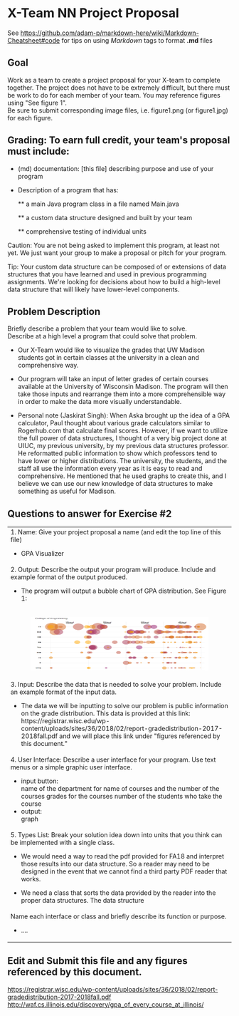 # X-Team NN Project Proposal

See https://github.com/adam-p/markdown-here/wiki/Markdown-Cheatsheet#code for tips on using *Markdown* tags to format __.md__ files

## Goal

Work as a team to create a project proposal for your X-team to complete together.
The project does not have to be extremely difficult,
but there must be work to do for each member of your team.
You may reference figures using "See figure 1".  
Be sure to submit corresponding image files, i.e. figure1.png (or figure1.jpg) for each figure.

## Grading: To earn full credit, your team's proposal must include:

* (md) documentation: [this file] describing purpose and use of your program

* Description of a program that has:

  ** a main Java program class in a file named Main.java
  
  ** a custom data structure designed and built by your team
  
  ** comprehensive testing of individual units
  
 Caution: You are not being asked to implement this program, at least not yet. 
 We just want your group to make a proposal or pitch for your program.
 
 Tip: Your custom data structure can be composed of or extensions of data structures that you have learned and used in previous programming assignments.  We're looking for decisions about how to build a high-level data structure that will likely have lower-level components.

## Problem Description

Briefly describe a problem that your team would like to solve.  
Describe at a high level a program that could solve that problem.

- Our X-Team would like to visualize the grades that UW Madison students got in certain classes at the university in a clean and comprehensive way.

- Our program will take an input of letter grades of certain courses available at the University of Wisconsin Madison. The program will then take those inputs and rearrange them into a more comprehensible way in order to make the data more visually understandable. 

- Personal note (Jaskirat Singh): When Aska brought up the idea of a GPA calculator, Paul thought about various grade calculators similar to Rogerhub.com that calculate final scores. However, if we want to utilize the full power of data structures, I thought of a very big project done at UIUC, my previous university, by my previous data structures professor. He reformatted public information to show which professors tend to have lower or higher distributions. The university, the students, and the staff all use the information every year as it is easy to read and comprehensive. He mentioned that he used graphs to create this, and I believe we can use our new knowledge of data structures to make something as useful for Madison. 

## Questions to answer for Exercise #2


<table>
 <tr>
   <td>1. Name: Give your project proposal a name (and edit the top line of this file)
  <ul><li> GPA Visualizer</li></ul>
  </td>
  </tr>
  <tr>
    <td>2. Output: Describe the output your program will produce.  Include and example format of the output produced.
   <ul><li> The program will output a bubble chart of GPA distribution. See Figure 1:</li></ul>
   </td>
  </tr>
 <tr>
  <td> <p align="center"><img src="Images/OutputExample.png" height="120" width="400"></p> </td>
    <tr>
    <td>3. Input: Describe the data that is needed to solve your problem. Include an example format of the input data.
 <ul><li> The data we will be inputting to solve our problem is public information on the grade distribution. 
   This data is provided at this link: https://registrar.wisc.edu/wp-content/uploads/sites/36/2018/02/report-gradedistribution-2017-2018fall.pdf and we will place this link under "figures referenced by this document." </li></ul>
 </td>
  </te>
    <tr>
    <td>4. User Interface: Describe a user interface for your program.  Use text menus or a simple graphic user interface.
 <ul>    
  
<li>input button:</li>
name of the department
for name of courses and the number of the courses
grades for the courses
number of the students who take the course
<li>output:</li>
graph
</ul>

 </td>
  </te>
    <tr>
    <td>5. Types List: Break your solution idea down into units that you think can be implemented with a single class.
 <ul><li> We would need a way to read the pdf provided for FA18 and interpret those results into our data structure. So a reader may need to be designed in the event that we cannot find a third party PDF reader that works. </li></ul>
 <ul><li> We need a class that sorts the data provided by the reader into the proper data structures. The data structure  </li></ul>
 </td>
  </te>
    <tr>
    <td>Name each interface or class and briefly describe its function or purpose.
     <ul><li> ....</li></ul>
 </td>
  </te>
</table>

## Edit and Submit this file and any figures referenced by this document.
https://registrar.wisc.edu/wp-content/uploads/sites/36/2018/02/report-gradedistribution-2017-2018fall.pdf
http://waf.cs.illinois.edu/discovery/gpa_of_every_course_at_illinois/
